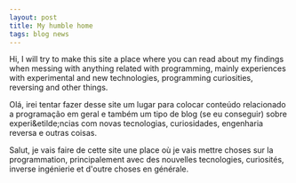 ```yaml
---
layout: post
title: My humble home
tags: blog news
---
```


Hi, I will try to make this site a place where you can read about my findings when messing with anything related with programming, mainly experiences with experimental and new technologies, programming curiosities, reversing and other things.

Ol&aacute;, irei tentar fazer desse site um lugar para colocar conte&uacute;do relacionado a programa&ccedil;&atilde;o em geral e tamb&eacute;m um tipo de blog (se eu conseguir) sobre experi&etilde;ncias com novas tecnologias, curiosidades, engenharia reversa e outras coisas.

Salut, je vais faire de cette site une place o&ugrave; je vais mettre choses sur la programmation, principalement avec des nouvelles tecnologies, curiosit&eacute;s, inverse ing&eacute;nierie et d'outre choses en g&eacute;n&eacute;rale.

